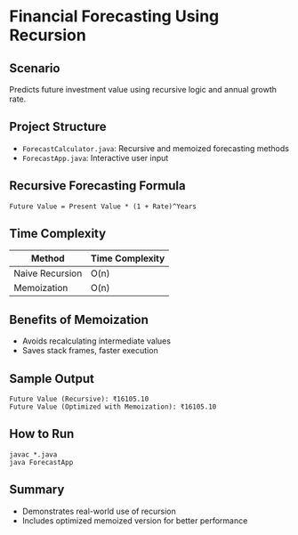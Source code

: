 # Financial Forecasting Using Recursion

## Scenario
Predicts future investment value using recursive logic and annual growth rate.

## Project Structure
- `ForecastCalculator.java`: Recursive and memoized forecasting methods
- `ForecastApp.java`: Interactive user input

## Recursive Forecasting Formula
```
Future Value = Present Value * (1 + Rate)^Years
```

## Time Complexity

| Method          | Time Complexity |
|------------------|------------------|
| Naive Recursion  | O(n)             |
| Memoization      | O(n)             |

## Benefits of Memoization
- Avoids recalculating intermediate values
- Saves stack frames, faster execution

## Sample Output
```
Future Value (Recursive): ₹16105.10
Future Value (Optimized with Memoization): ₹16105.10
```

## How to Run
```
javac *.java
java ForecastApp
```

## Summary
- Demonstrates real-world use of recursion
- Includes optimized memoized version for better performance
